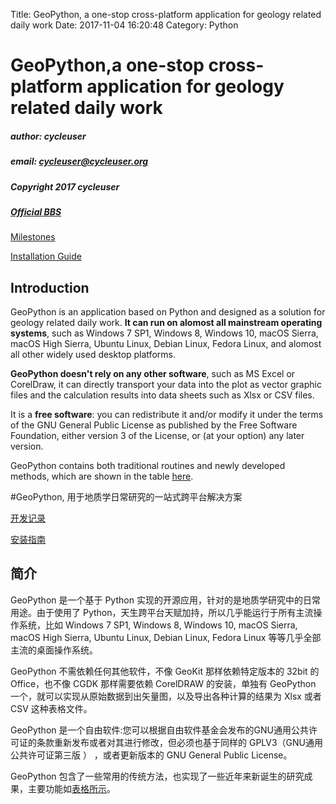 Title: GeoPython, a one-stop cross-platform application for geology related daily work
Date: 2017-11-04 16:20:48
Category: Python

# GeoPython,a one-stop cross-platform application for geology related daily work

##### author: cycleuser
##### email: cycleuser@cycleuser.org
##### Copyright 2017 cycleuser
##### [Official BBS](http://bbs.geopython.com/)

[Milestones](https://github.com/chinageology/GeoPython/blob/master/MileStones_EN.md)

[Installation Guide](https://github.com/chinageology/GeoPython/blob/master/Installation_EN.md)

## Introduction


GeoPython is an application based on Python and designed as a solution for geology related daily work. **It can run on alomost all mainstream operating systems**, such as Windows 7 SP1, Windows 8, Windows 10, macOS Sierra, macOS High Sierra, Ubuntu Linux, Debian Linux, Fedora Linux, and alomost all other widely used desktop platforms.

**GeoPython doesn't rely on any other software**, such as MS Excel or CorelDraw, it can directly transport your data into the plot as vector graphic files and the calculation results into data sheets such as Xlsx or CSV files.


It is a **free software**: you can redistribute it and/or modify it under the terms of the GNU General Public License as published by the Free Software Foundation, either version 3 of the License, or (at your option) any later version.

GeoPython contains both traditional routines and newly developed methods, which are shown in the table [here](https://github.com/chinageology/GeoPython/blob/master/Functions_EN.md).



#GeoPython, 用于地质学日常研究的一站式跨平台解决方案

[开发记录](https://github.com/chinageology/GeoPython/blob/master/MileStones_CN.md)

[安装指南](https://github.com/chinageology/GeoPython/blob/master/Installation_CN.md)

## 简介


GeoPython 是一个基于 Python 实现的开源应用，针对的是地质学研究中的日常用途。由于使用了 Python，天生跨平台天赋加持，所以几乎能运行于所有主流操作系统，比如 Windows 7 SP1, Windows 8, Windows 10, macOS Sierra, macOS High Sierra, Ubuntu Linux, Debian Linux, Fedora Linux 等等几乎全部主流的桌面操作系统。

GeoPython 不需依赖任何其他软件，不像 GeoKit 那样依赖特定版本的 32bit 的 Office，也不像 CGDK 那样需要依赖 CorelDRAW 的安装，单独有 GeoPython 一个，就可以实现从原始数据到出矢量图，以及导出各种计算的结果为 Xlsx 或者 CSV 这种表格文件。

GeoPython 是一个自由软件:您可以根据自由软件基金会发布的GNU通用公共许可证的条款重新发布或者对其进行修改，但必须也基于同样的 GPLV3（GNU通用公共许可证第三版 ） ，或者更新版本的 GNU General Public License。

GeoPython 包含了一些常用的传统方法，也实现了一些近年来新诞生的研究成果，主要功能如[表格所示](https://github.com/chinageology/GeoPython/blob/master/Functions_CN.md)。
